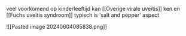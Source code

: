 veel voorkomend op kinderleeftijd
kan [[Overige virale uveïtis]] ken en [[Fuchs uveïtis syndroom]]
typisch is 'salt and pepper' aspect

![[Pasted image 20240604085838.png]]